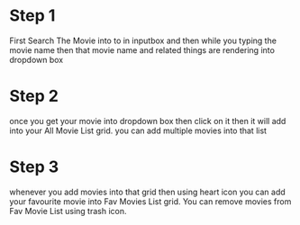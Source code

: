 # Step 1
  First Search The Movie into to in inputbox and then while you typing the movie name then that movie name and related things are rendering into dropdown box
  
# Step 2
  once you get your movie into dropdown box then click on it then it will add into your All Movie List grid. you can add multiple movies into that list 
 
# Step 3 
  whenever you add movies into that grid then using heart icon you can add your favourite movie into Fav Movies List grid. You can remove movies from Fav Movie List
  using trash icon.
 

